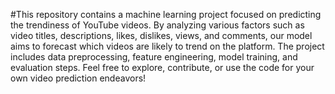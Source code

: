 #This repository contains a machine learning project focused on predicting the trendiness of YouTube videos. By analyzing various factors such as video titles, descriptions, likes, dislikes, views, and comments, our model aims to forecast which videos are likely to trend on the platform. The project includes data preprocessing, feature engineering, model training, and evaluation steps. Feel free to explore, contribute, or use the code for your own video prediction endeavors!
